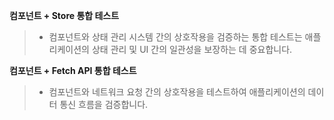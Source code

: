 **컴포넌트 + Store 통합 테스트**

> - 컴포넌트와 상태 관리 시스템 간의 상호작용을 검증하는 통합 테스트는 애플리케이션의 상태 관리 및 UI 간의 일관성을 보장하는 데 중요합니다.

**컴포넌트 + Fetch API 통합 테스트**

> - 컴포넌트와 네트워크 요청 간의 상호작용을 테스트하여 애플리케이션의 데이터 통신 흐름을 검증합니다.
